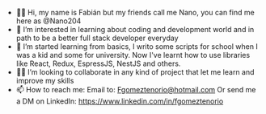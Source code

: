 - 👋🏼 Hi, my name is Fabián but my friends call me Nano, you can find me here as @Nano204
- 👀 I’m interested in learning about coding and development world and in path to be a better full stack developer everyday
- 🌱 I’m started learning from basics, I writo some scripts for school when I was a kid and some for university. Now I've learnt how to use libraries like React, Redux, EspressJS, NestJS and others.
- 💪🏼 I’m looking to collaborate in any kind of project that let me learn and improve my skills
- 📫 How to reach me:
      Email to: Fgomeztenorio@hotmail.com
      Or send me a DM on LinkedIn: https://www.linkedin.com/in/fgomeztenorio

